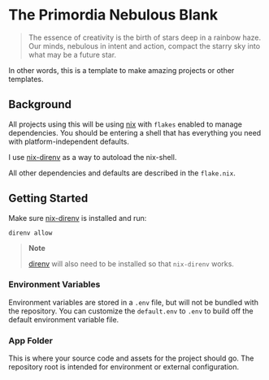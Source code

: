 # The Primordia Nebulous Blank

> The essence of creativity is the birth of stars deep in a rainbow haze. Our minds, nebulous in intent and action, compact the starry sky into what may be a future star.

In other words, this is a template to make amazing projects or other templates.

## Background

All projects using this will be using [nix](https://nixos.org/) with `flakes` enabled to manage dependencies. You should be entering a shell that has everything you need with platform-independent defaults.

I use [nix-direnv](https://github.com/nix-community/nix-direnv) as a way to autoload the nix-shell.

All other dependencies and defaults are described in the `flake.nix`.

## Getting Started

Make sure [nix-direnv](https://github.com/nix-community/nix-direnv) is installed and run:

```shell
direnv allow
```

> **Note** 
> 
> [direnv](https://direnv.net/docs/installation.html) will also need to be installed so that `nix-direnv` works.

### Environment Variables

Environment variables are stored in a `.env` file, but will not be bundled with the repository. You can customize the `default.env` to `.env` to build off the default environment variable file.

### App Folder

This is where your source code and assets for the project should go. The repository root is intended for environment or external configuration.
